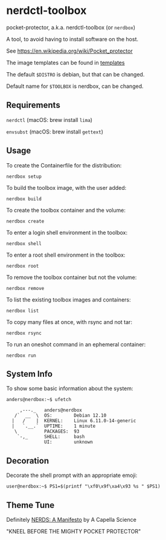 # nerdctl-toolbox

pocket-protector, a.k.a. nerdctl-toolbox (or `nerdbox`)

A tool, to avoid having to install software on the host.

See <https://en.wikipedia.org/wiki/Pocket_protector>

The image templates can be found in [templates](templates)

The default `$DISTRO` is debian, but that can be changed.

Default name for `$TOOLBOX` is nerdbox, can be changed.

## Requirements

`nerdctl` (macOS: brew install `lima`)

`envsubst` (macOS: brew install `gettext`)

## Usage

To create the Containerfile for the distribution:

`nerdbox setup`

To build the toolbox image, with the user added:

`nerdbox build`

To create the toolbox container and the volume:

`nerdbox create`

To enter a login shell environment in the toolbox:

`nerdbox shell`

To enter a root shell environment in the toolbox:

`nerdbox root`

To remove the toolbox container but not the volume:

`nerdbox remove`

To list the existing toolbox images and containers:

`nerdbox list`

To copy many files at once, with rsync and not tar:

`nerdbox rsync`

To run an oneshot command in an ephemeral container:

`nerdbox run`

## System Info

To show some basic information about the system:

```
anders@nerdbox:~$ ufetch

     ,---._   anders@nerdbox
   /`  __  \  OS:        Debian 12.10
  |   /    |  KERNEL:    Linux 6.11.0-14-generic
  |   `.__.`  UPTIME:    1 minute
   \          PACKAGES:  93
    `-,_      SHELL:     bash
              UI:        unknown

```

## Decoration

Decorate the shell prompt with an appropriate emoji:

```
user@nerdbox:~$ PS1=$(printf "\xf0\x9f\xa4\x93 %s " $PS1)
```

## Theme Tune

Definitely [NERDS: A Manifesto](https://youtu.be/6v9-Cp1Lkw4) by A Capella Science

"KNEEL BEFORE THE MIGHTY POCKET PROTECTOR"
